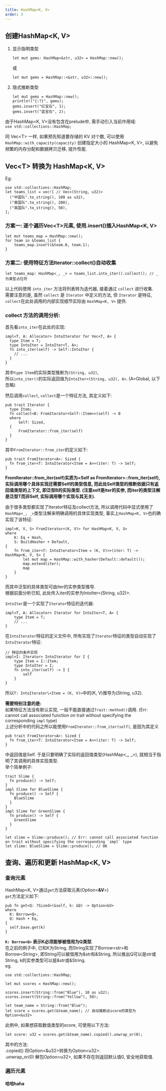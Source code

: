 ```yaml
---
title: HashMap<K, V>
order: 3
---
```


## 创建HashMap\<K, V\>

1. 显示指明类型
    ```rust:no-line-numbers
    let mut gems: HashMap<&str, u32> = HashMap::new();
    ```
    或
    ```rust:no-line-numbers
    let mut gems = HashMap::<&str, u32>::new();
    ```
2. 隐式推断类型
    ```rust:no-line-numbers
    let mut gems = HashMap::new();
    println!("{:?}", gems);
    gems.insert("红宝石", 1);
    gems.insert("蓝宝石", 2);
    ```

由于HashMap\<K, V\>没有包含在prelude中, 需手动引入当前作用域:\
`use std::collections::HashMap;`

同 Vec\<T> 一样, 如果预先知道要存储的 KV 对个数, 可以使用 `HashMap::with_capacity(capacity)` 创建指定大小的 HashMap\<K, V\>, 以避免频繁的内存分配和数据拷贝迁移, 提升性能.

## Vec\<T> 转换为 HashMap\<K, V>

Eg:
```rust:no-line-numbers
use std::collections::HashMap;
let teams_list = vec![ // Vec<(String, u32)>
  ("中国队".to_string(), 100 as u32),
  ("美国队".to_string(), 200),
  ("英国队".to_string(), 50),
];
```
### 方案一: 逐个遍历Vec\<T>元素, 使用.insert()插入HashMap\<K, V>

```rust:no-line-numbers
let mut teams_map = HashMap::new();
for team in &teams_list {
    teams_map.insert(&team.0, team.1);
}
```

### 方案二: 使用特征方法Iterator::collect()自动收集

```rust:no-line-numbers
let teams_map: HashMap<_, _> = teams_list.into_iter().collect(); // _ 为类型占位符
```
以上代码使用 `into_iter` 方法将列表转为迭代器, 接着通过 `collect` 进行收集.\
需要注意的是, 虽然 `collect` 是 `Iterator` 中定义的方法, 但 `Iterator` 是特征, `collect`在此处调用的内部实现细节实际由 `HashMap<K, V>` 提供.

### **collect 方法的调用分析:**

首先看`into_iter`在此处的实现:
```rust:no-line-numbers
impl<T, A: Allocator> IntoIterator for Vec<T, A> {
  type Item = T;
  type IntoIter = IntoIter<T, A>;
  fn into_iter(self) -> Self::IntoIter {
    // ...
  }
}
```
其中`type Item`的实际类型推断为`(String, u32)`, \
所以`into_iter()`的实际返回值为`IntoIter<(String, u32), A>`. (A=Global, 以下忽略)

然后调用`collect`, `collect`是一个特征方法, 其定义如下: 
```rust:no-line-numbers
pub trait Iterator {
  type Item;
  fn collect<B: FromIterator<Self::Item>>(self) -> B
  where
      Self: Sized,
  {
      FromIterator::from_iter(self)
  }
}
```
其中`FromIterator::from_iter`的定义如下:
```rust:no-line-numbers
pub trait FromIterator<A>: Sized {
  fn from_iter<T: IntoIterator<Item = A>>(iter: T) -> Self; 
}
```
**FromIterator\::from_iter(self)实质为\<Self as FromIterator>::from_iter(self), 
实际调用哪个具体实现还需要Self的类型信息, 而此处Self类型的推断依据只有返回值类型的上下文, 即泛型B的实际类型. 
(注意self是iter的实参, 而iter的类型注解是泛型T而非Self, 实际调用哪个实现与其无关).**

由于很多类型都实现了Iterator特征及collect方法, 所以调用代码中显式使用了`HashMap<_, _>`类型注解来明确调用的具体实现类型, 事实上`HashMap<K, V>`也的确实现了该特征:
```rust:no-line-numbers
impl<K, V, S> FromIterator<(K, V)> for HashMap<K, V, S>
where
    K: Eq + Hash,
    S: BuildHasher + Default,
{
    fn from_iter<T: IntoIterator<Item = (K, V)>>(iter: T) -> HashMap<K, V, S> {
        let mut map = HashMap::with_hasher(Default::default());
        map.extend(iter);
        map
    }
}
```
而其中泛型的具体类型可由iter的实参类型推导. <br />
根据前面分析已知, 此处传入iter的实参为IntoIter<(String, u32)>. 

`IntoIter`是一个实现了`Iterator`特征的迭代器:
```rust:no-line-numbers
impl<T, A: Allocator> Iterator for IntoIter<T, A> {
    type Item = T;
    // ...
}
```

在`IntoIterator`特征的定义文件中, 所有实现了`Iterator`特征的类型自动实现了`IntoIterator`特征:
```rust:no-line-numbers
// 特征的条件实现
impl<I: Iterator> IntoIterator for I {
    type Item = I::Item;
    type IntoIter = I;
    fn into_iter(self) -> I {
        self
    }
}
```

所以`T: IntoIterator\<Item = (K, V)>`中的(K, V)推导为(String, u32).

**需要特别注意的是:** \
如果特征方法没有默认实现, 一般不能直接通过`Trait::method()`调用.
(Err: cannot call associated function on trait without specifying the corresponding `impl` type)\
上述分析中的代码之所以能使用`FromIterator::from_iter(self)`, 是因为其定义
```rust:no-line-numbers
pub trait FromIterator<A>: Sized {
  fn from_iter<T: IntoIterator<Item = A>>(iter: T) -> Self; 
}
```
中返回值是Self. 于是只要明确了实际的返回值类型(HashMap\<_, _>), 就相当于指明了其调用的具体实现类型.\
举个简单例子:

```rust:no-line-numbers
trait Slime {
  fn produce() -> Self;
}
impl Slime for BlueSlime {
  fn produce() -> Self {	
    BlueSlime
  }
}
impl Slime for GreenSlime {
  fn produce() -> Self {	
    GreenSlime
  }
}

let slime = Slime::produce(); // Err: cannot call associated function on trait without specifying the corresponding `impl` type
let slime: BlueSlime = Slime::produce(); // OK
```

## 查询、遍历和更新 HashMap\<K, V>

### 查询元素

HashMap\<K, V>通过`get`方法获取元素(Option<**&V**>)\
`get`方法定义如下:
```rust:no-line-numbers
pub fn get<Q: ?Sized>(&self, k: &Q) -> Option<&V>
where
  K: Borrow<Q>,
  Q: Hash + Eq,
{
  self.base.get(k)
}
```
**`K: Borrow<Q>` 表示K必须能够被借用为Q类型**.\
在之前的例子中, 已知K为String, 而String实现了Borrow\<str>和Borrow\<String>, 即String可以被借用为&str和&String, 所以推出Q可以是str或String, k的实参类型可以是&str或&String.\
eg.
```rust:no-line-numbers
use std::collections::HashMap;

let mut scores = HashMap::new();

scores.insert(String::from("Blue"), 10 as u32);
scores.insert(String::from("Yellow"), 50);

let team_name = String::from("Blue");
let score = scores.get(&team_name); // 自动推断出score的类型为Option<&u32>
```
此例中, 如果想获取数值类型的score, 可使用以下方法:
```rust:no-line-numbers
let score: u32 = scores.get(&team_name).copied().unwrap_or(0);
```
其中的方法: \
.copied() 将Option\<&u32>转换为Option\<u32>.\
.unwrap_or(0) 解包Option\<u32>, 如果不存在则返回默认值0, 安全地获取值.

### 遍历元素

#### 哈哈haha